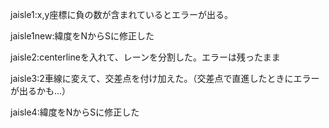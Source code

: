jaisle1:x,y座標に負の数が含まれているとエラーが出る。

jaisle1new:緯度をNからSに修正した

jaisle2:centerlineを入れて、レーンを分割した。エラーは残ったまま

jaisle3:2車線に変えて、交差点を付け加えた。（交差点で直進したときにエラーが出るかも...）

jaisle4:緯度をNからSに修正した
